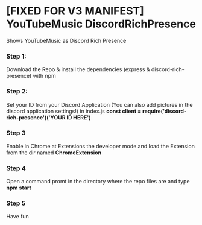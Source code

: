 # [FIXED FOR V3 MANIFEST] YouTubeMusic DiscordRichPresence
Shows YouTubeMusic as Discord Rich Presence

### Step 1:
Download the Repo & install the dependencies (express & discord-rich-presence) with npm

### Step 2:
Set your ID from your Discord Application (You can also add pictures in the discord application settings!) in index.js 
**const client = require('discord-rich-presence')('YOUR ID HERE')**

### Step 3
Enable in Chrome at Extensions the developer mode and load the Extension from the dir named **ChromeExtension**

### Step 4
Open a command promt in the directory where the repo files are and type **npm start**

### Step 5
Have fun
